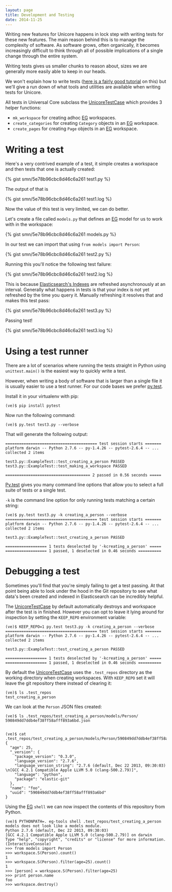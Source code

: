 ```yaml
---
layout: page
title: Development and Testing
date: 2014-11-25
---
```


Writing new features for Unicore happens in lock step with writing tests
for these new features. The main reason behind this is to manage the
complexity of software. As software grows, often organically, it becomes
increasingly difficult to think through all of possible implications of
a single change through the entire system.

Writing tests gives us smaller chunks to reason about, sizes we are
generally more easily able to keep in our heads.

We won't explain how to write tests ([here is a fairly good tutorial][tutorial]
on this) but we'll give a run down of what tools and utilities
are available when writing tests for Unicore.

All tests in Universal Core subclass the [UnicoreTestCase][UnicoreTestCase]
which provides 3 helper functions:

* `mk_workspace` for creating adhoc [EG][eg] workspaces.
* `create_categories` for creating `Category` objects in an [EG][eg] workspace.
* `create_pages` for creating `Page` objects in an [EG][eg] workspace.

# Writing a test

Here's a very contrived example of a test, it simple creates a workspace
and then tests that one is actually created:

{% gist smn/5e78b96cbc8d46c6a261 test1.py %}

The output of that is

{% gist smn/5e78b96cbc8d46c6a261 test1.log %}

Now the value of this test is very limited, we can do better.

Let's create a file called `models.py` that defines an [EG][eg] model
for us to work with in the workspace:

{% gist smn/5e78b96cbc8d46c6a261 models.py %}

In our test we can import that using `from models import Person`:

{% gist smn/5e78b96cbc8d46c6a261 test2.py %}

Running this you'll notice the following test failure:

{% gist smn/5e78b96cbc8d46c6a261 test2.log %}

This is because [Elasticsearch's Indexes][indexes] are refreshed
asynchronously at an interval. Generally what happens in tests is that your
index is not yet refreshed by the time you query it. Manually refreshing it
resolves that and makes this test pass:

{% gist smn/5e78b96cbc8d46c6a261 test3.py %}

Passing test!

{% gist smn/5e78b96cbc8d46c6a261 test3.log %}

# Using a test runner

There are a lot of scenarios where running the tests straight in Python
using `unittest.main()` is the easiest way to quickly write a test.

However, when writing a body of software that is larger than a single file
it is usually easier to use a test runner. For our code bases we prefer
[py.test][pytest].

Install it in your virtualenv with pip:

    (ve)$ pip install pytest

Now run the following command:

    (ve)$ py.test test3.py --verbose

That will generate the following output:

    ======================================== test session starts =======
    platform darwin -- Python 2.7.6 -- py-1.4.26 -- pytest-2.6.4 -- ...
    collected 2 items

    test3.py::ExampleTest::test_creating_a_person PASSED
    test3.py::ExampleTest::test_making_a_workspace PASSED

    ===================================== 2 passed in 0.56 seconds =====

[Py.test][pytest] gives you many command line options that allow you to
select a full suite of tests or a single test.

`-k` is the command line option for only running tests matching a certain
string:

    (ve)$ py.test test3.py -k creating_a_person --verbose
    ======================================== test session starts =======
    platform darwin -- Python 2.7.6 -- py-1.4.26 -- pytest-2.6.4 -- ...
    collected 2 items

    test3.py::ExampleTest::test_creating_a_person PASSED

    ================== 1 tests deselected by '-kcreating_a_person' =====
    ================== 1 passed, 1 deselected in 0.46 seconds ==========


# Debugging a test

Sometimes you'll find that you're simply failing to get a test passing.
At that point being able to look under the hood in the Git repository
to see what data's been created and indexed in Elasticsearch can be
incredibly helpful.

The [UnicoreTestCase][UnicoreTestCase] by default automatically destroys
and workspace after the test is in finished. However you can opt to
leave it lying around for inspection by setting the `KEEP_REPO` environment
variable:

    (ve)$ KEEP_REPO=1 py.test test3.py -k creating_a_person --verbose
    ======================================== test session starts =======
    platform darwin -- Python 2.7.6 -- py-1.4.26 -- pytest-2.6.4 -- ...
    collected 2 items

    test3.py::ExampleTest::test_creating_a_person PASSED

    ================== 1 tests deselected by '-kcreating_a_person' =====
    ================== 1 passed, 1 deselected in 0.46 seconds ==========

By default the [UnicoreTestCase][UnicoreTestCase] uses the `.test_repos`
directory as the working directory when creating workspaces.
With `KEEP_REPO` set it will leave the git repository there instead of
clearing it:

    (ve)$ ls .test_repos
    test_creating_a_person

We can look at the `Person` JSON files created:

    (ve)$ ls .test_repos/test_creating_a_person/models/Person/
    590849dd7ddb4ef38ff58afff893a6bd.json


    (ve)$ cat .test_repos/test_creating_a_person/models/Person/590849dd7ddb4ef38ff58afff893a6bd.json
    {
      "age": 25,
      "_version": {
        "package_version": "0.3.0",
        "language_version": "2.7.6",
        "language_version_string": "2.7.6 (default, Dec 22 2013, 09:30:03) \n[GCC 4.2.1 Compatible Apple LLVM 5.0 (clang-500.2.79)]",
        "language": "python",
        "package": "elastic-git"
      },
      "name": "foo",
      "uuid": "590849dd7ddb4ef38ff58afff893a6bd"
    }

Using the [EG][eg] `shell` we can now inspect the contents of this repository
from Python.

    (ve)$ PYTHONPATH=. eg-tools shell .test_repos/test_creating_a_person
    models does not look like a models module.
    Python 2.7.6 (default, Dec 22 2013, 09:30:03)
    [GCC 4.2.1 Compatible Apple LLVM 5.0 (clang-500.2.79)] on darwin
    Type "help", "copyright", "credits" or "license" for more information.
    (InteractiveConsole)
    >>> from models import Person
    >>> workspace.S(Person).count()
    1
    >>> workspace.S(Person).filter(age=25).count()
    1
    >>> [person] = workspace.S(Person).filter(age=25)
    >>> print person.name
    foo
    >>> workspace.destroy()


[tutorial]: http://pymotw.com/2/unittest/index.html
[UnicoreTestCase]: https://github.com/universalcore/unicore-cms/blob/develop/cms/tests/base.py
[eg]: http://elastic-git.rtfd.org
[indexes]: http://www.elasticsearch.org/guide/en/elasticsearch/reference/current/indices-refresh.html#indices-refresh
[pytest]: http://pytest.org
